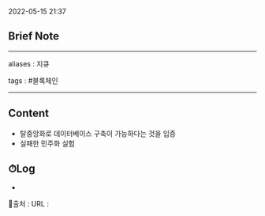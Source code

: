 2022-05-15 21:37
## Brief Note
---
aliases : 지큐

tags : #블록체인 

---

## Content
- 탈중앙화로 데이터베이스 구축이 가능하다는 것을 입증
- 실패한 민주화 실험

## ⏱Log
-


📙출처 :
URL :